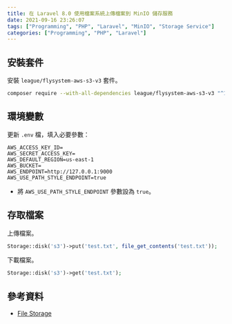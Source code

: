 ```yaml
---
title: 在 Laravel 8.0 使用檔案系統上傳檔案到 MinIO 儲存服務
date: 2021-09-16 23:26:07
tags: ["Programming", "PHP", "Laravel", "MinIO", "Storage Service"]
categories: ["Programming", "PHP", "Laravel"]
---
```


## 安裝套件

安裝 `league/flysystem-aws-s3-v3` 套件。

```bash
composer require --with-all-dependencies league/flysystem-aws-s3-v3 "^1.0"
```

## 環境變數

更新 `.env` 檔，填入必要參數：

```env
AWS_ACCESS_KEY_ID=
AWS_SECRET_ACCESS_KEY=
AWS_DEFAULT_REGION=us-east-1
AWS_BUCKET=
AWS_ENDPOINT=http://127.0.0.1:9000
AWS_USE_PATH_STYLE_ENDPOINT=true
```

- 將 `AWS_USE_PATH_STYLE_ENDPOINT` 參數設為 `true`。

## 存取檔案

上傳檔案。

```php
Storage::disk('s3')->put('test.txt', file_get_contents('test.txt'));
```

下載檔案。

```php
Storage::disk('s3')->get('test.txt');
```

## 參考資料

- [File Storage](https://laravel.com/docs/8.x/filesystem)
